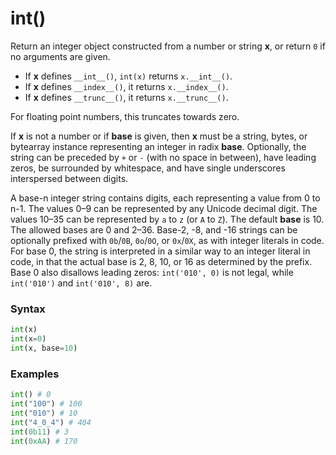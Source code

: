 # int()
Return an integer object constructed from a number or string **x**, or return `0` if no arguments are given.

- If **x** defines `__int__()`, `int(x)` returns `x.__int__()`.
- If **x** defines `__index__()`, it returns `x.__index__()`.
- If **x** defines `__trunc__()`, it returns `x.__trunc__()`.

For floating point numbers, this truncates towards zero.

If **x** is not a number or if **base** is given, then **x** must be a string, bytes, or bytearray instance representing an integer in radix **base**. Optionally, the string can be preceded by `+` or `-` (with no space in between), have leading zeros, be surrounded by whitespace, and have single underscores interspersed between digits.

A base-n integer string contains digits, each representing a value from 0 to n-1. The values 0–9 can be represented by any Unicode decimal digit. The values 10–35 can be represented by `a` to `z` (or `A` to `Z`). The default **base** is 10. The allowed bases are 0 and 2–36. Base-2, -8, and -16 strings can be optionally prefixed with `0b`/`0B`, `0o`/`0O`, or `0x`/`0X`, as with integer literals in code. For base 0, the string is interpreted in a similar way to an integer literal in code, in that the actual base is 2, 8, 10, or 16 as determined by the prefix. Base 0 also disallows leading zeros: `int('010', 0)` is not legal, while `int('010')` and `int('010', 8)` are.

### Syntax
```python
int(x)
int(x=0)
int(x, base=10)
```

### Examples
```python
int() # 0
int("100") # 100
int("010") # 10
int("4_0_4") # 404
int(0b11) # 3
int(0xAA) # 170
```
